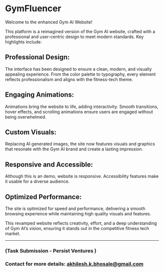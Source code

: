 # GymFluencer

Welcome to the enhanced Gym AI Website!

This platform is a reimagined version of the Gym AI website, crafted with a professional and user-centric design to meet modern standards. Key highlights include:

## Professional Design:
The interface has been designed to ensure a clean, modern, and visually appealing experience. From the color palette to typography, every element reflects professionalism and aligns with the fitness-tech theme.

## Engaging Animations:
Animations bring the website to life, adding interactivity. Smooth transitions, hover effects, and scrolling animations ensure users are engaged without being overwhelmed.

## Custom Visuals:
Replacing AI generated images, the site now features visuals and graphics that resonate with the Gym AI brand and create a lasting impression.

## Responsive and Accessible:
Although this is an demo, website is responsive. Accessibility features make it usable for a diverse audience.

## Optimized Performance:
The site is optimized for speed and performance, delivering a smooth browsing experience while maintaining high quality visuals and features.

This revamped website reflects creativity, effort, and a deep understanding of Gym AI’s vision, ensuring it stands out in the competitive fitness tech market.

---

### (Task Submission - Persist Ventures )
### Contact for more details: akhilesh.k.bhosale@gmail.com

